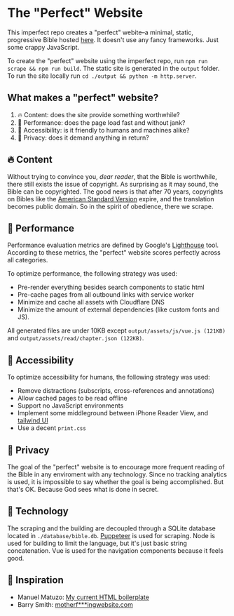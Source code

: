 # The "Perfect" Website
This imperfect repo creates a "perfect" webite&ndash;a minimal, static, progressive Bible hosted [here](https://minimalbible.com/read/Matthew+5). It doesn't use any fancy frameworks. Just some crappy JavaScript.

To create the "perfect" website using the imperfect repo, run `npm run scrape && npm run build`. The static site is generated in the `output` folder. To run the site locally run `cd ./output && python -m http.server`.


What makes a "perfect" website?
------
1. :fire: Content: does the site provide something worthwhile? 
2. :mechanical_arm: Performance: does the page load fast and without jank?
4. :convenience_store: Accessibility: is it friendly to humans and machines alike?
5. :hear_no_evil: Privacy: does it demand anything in return?


:fire: Content 
------
Without trying to convince you, *dear reader*, that the Bible is worthwhile, there still exists the issue of copyright. As surprising as it may sound, the Bible can be copyrighted. The good news is that after 70 years, copyrights on Bibles like the [American Standard Version](https://www.biblegateway.com/versions/American-Standard-Version-ASV-Bible/#copy) expire, and the translation becomes public domain. So in the spirit of obedience, there we scrape.


:mechanical_arm: Performance 
------
Performance evaluation metrics are defined by Google's [Lighthouse](https://developers.google.com/web/tools/lighthouse) tool. According to these metrics, the "perfect" website scores perfectly across all categories. 

To optimize performance, the following strategy was used:

- Pre-render everything besides search components to static html
- Pre-cache pages from all outbound links with service worker
- Minimize and cache all assets with Cloudflare DNS
- Minimize the amount of external dependencies (like custom fonts and JS).

All generated files are under 10KB except `output/assets/js/vue.js (121KB)` and `output/assets/read/chapter.json (122KB)`. 


:convenience_store: Accessibility 
------
To optimize accessibility for humans, the following strategy was used:

- Remove distractions (subscripts, cross-references and annotations)
- Allow cached pages to be read offline
- Support no JavaScript environments
- Implement some middleground between iPhone Reader View, and [tailwind UI](https://tailwindui.com/)
- Use a decent `print.css`


:hear_no_evil: Privacy 
------
The goal of the "perfect" website is to encourage more frequent reading of the Bible in any enviroment with any technology. Since no tracking analytics is used, it is impossible to say whether the goal is being accomplished. But that's OK. Because God sees what is done in secret.


:microscope: Technology
------
The scraping and the building are decoupled through a SQLite database located in `./database/bible.db`. [Puppeteer](https://github.com/checkly/puppeteer-examples) is used for scraping. Node is used for building to limit the language, but it's just basic string concatenation. Vue is used for the navigation components because it feels good. 


:brain: Inspiration
-------
- Manuel Matuzo: [My current HTML boilerplate](https://www.matuzo.at/blog/html-boilerplate/)
- Barry Smith: [motherf***ingwebsite.com](http://motherfuckingwebsite.com/)

